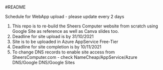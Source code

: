 #README

Schedule for WebApp upload - please update every 2 days

1. This repo is to re-build the Sheers Computer website from scratch using Google Site as reference as well as Canva slides too.
2. Deadline for site upload is by 31/10/2021
3. Site is to be uploaded in Azure AppService Free-Tier
4. Deadline for site completion is by 10/11/2021
5. To change DNS records to enable site access from SheersComputer.com - check NameCheap/AppService/Azure DNS/Google DNS/Google Sites
